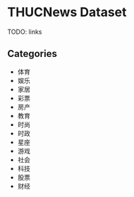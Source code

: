 # THUCNews Dataset

TODO: links

## Categories

* 体育
* 娱乐
* 家居
* 彩票
* 房产
* 教育
* 时尚
* 时政
* 星座
* 游戏
* 社会
* 科技
* 股票
* 财经
